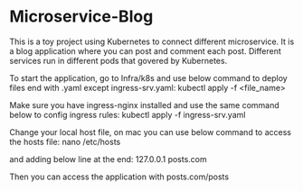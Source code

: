 # Microservice-Blog

This is a toy project using Kubernetes to connect different microservice. It is a blog application where you can post
and comment each post. Different services run in different pods that govered by Kubernetes.

To start the application, go to Infra/k8s and use below command to deploy files end with .yaml except ingress-srv.yaml:
kubectl apply -f <file_name> 

Make sure you have ingress-nginx installed and use the same command below to config ingress rules:
kubectl apply -f ingress-srv.yaml

Change your local host file, on mac you can use below command to access the hosts file:
nano /etc/hosts

and adding below line at the end:
127.0.0.1 posts.com

Then you can access the application with posts.com/posts
